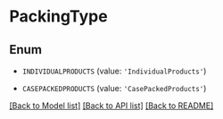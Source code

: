 # PackingType


## Enum

* `INDIVIDUALPRODUCTS` (value: `'IndividualProducts'`)

* `CASEPACKEDPRODUCTS` (value: `'CasePackedProducts'`)

[[Back to Model list]](../README.md#documentation-for-models) [[Back to API list]](../README.md#documentation-for-api-endpoints) [[Back to README]](../README.md)


